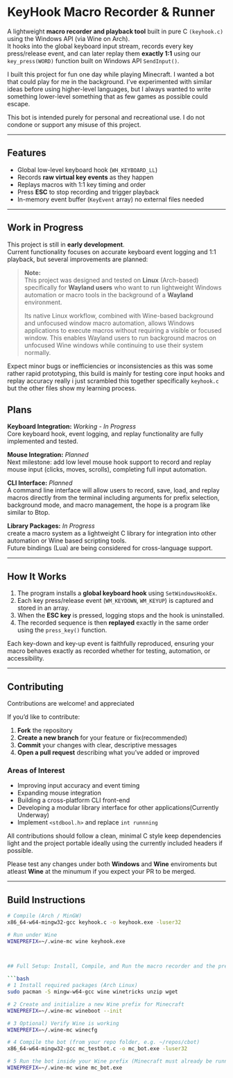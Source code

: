 # KeyHook Macro Recorder & Runner

A lightweight **macro recorder and playback tool** built in pure C `(keyhook.c)` using the Windows API (via Wine on Arch).  
It hooks into the global keyboard input stream, records every key press/release event, and can later replay them **exactly 1:1** using our `key_press(WORD)` function built on Windows API `SendInput()`.

I built this project for fun one day while playing Minecraft. I wanted a bot that could play for me in the background. I’ve experimented with similar ideas before using higher-level languages, but I always wanted to write something lower-level something that as few games as possible could escape.

This bot is intended purely for personal and recreational use. I do not condone or support any misuse of this project.


---

## Features

- Global low-level keyboard hook (`WH_KEYBOARD_LL`)
- Records **raw virtual key events** as they happen  
- Replays macros with 1:1 key timing and order  
- Press **ESC** to stop recording and trigger playback  
- In-memory event buffer (`KeyEvent` array) no external files needed  

---

##  Work in Progress

This project is still in **early development**.  
Current functionality focuses on accurate keyboard event logging and 1:1 playback, but several improvements are planned:

> **Note:**  
> This project was designed and tested on **Linux** (Arch-based) specifically for **Wayland users** who want to run lightweight Windows automation or macro tools in the background of a **Wayland** environment.  
>  
> Its native Linux workflow, combined with Wine-based background and unfocused window macro automation, allows Windows applications to execute macros without requiring a visible or focused window.
This enables Wayland users to run background macros on unfocused Wine windows while continuing to use their system normally.

Expect minor bugs or inefficiencies or inconsistencies as this was some rather rapid prototyping, this build is mainly for testing core input hooks and replay accuracy really i just scrambled this together specifically `keyhook.c` but the other files show my learning process.

## Plans

**Keyboard Integration:**  *Working - In Progress*  
Core keyboard hook, event logging, and replay functionality are fully implemented and tested.

**Mouse Integration:**  *Planned*  
Next milestone: add low level mouse hook support to record and replay mouse input (clicks, moves, scrolls), completing full input automation.

**CLI Interface:**  *Planned*  
A command line interface will allow users to record, save, load, and replay macros directly from the terminal including arguments for prefix selection, background mode, and macro management, the hope is a program like similar to Btop.

**Library Packages:**  *In Progress*  
create a macro system as a lightweight C library for integration into other automation or Wine based scripting tools.  
Future bindings (Lua) are being considered for cross-language support.

---

## How It Works

1. The program installs a **global keyboard hook** using `SetWindowsHookEx`.  
2. Each key press/release event (`WM_KEYDOWN`, `WM_KEYUP`) is captured and stored in an array.  
3. When the **ESC key** is pressed, logging stops and the hook is uninstalled.  
4. The recorded sequence is then **replayed** exactly in the same order using the `press_key()` function.  

Each key-down and key-up event is faithfully reproduced, ensuring your macro behaves exactly as recorded whether for testing, automation, or accessibility.


---
## Contributing

Contributions are welcome! and appreciated  


If you’d like to contribute:
1. **Fork** the repository  
2. **Create a new branch** for your feature or fix(recommended)  
3. **Commit** your changes with clear, descriptive messages  
4. **Open a pull request** describing what you’ve added or improved  

### Areas of Interest
- Improving input accuracy and event timing  
- Expanding mouse integration  
- Building a cross-platform CLI front-end  
- Developing a modular library interface for other applications(Currently Underway)  
- Implement `<stdbool.h>` and replace `int runnning`  

All contributions should follow a clean, minimal C style keep dependencies light and the project portable ideally using the currently included headers if possible.  

Please test any changes under both **Windows** and **Wine** enviroments but atleast **Wine** at the minumum if you expect your PR to be merged.


---

## Build Instructions

```bash
# Compile (Arch / MinGW)
x86_64-w64-mingw32-gcc keyhook.c -o keyhook.exe -luser32

# Run under Wine
WINEPREFIX=~/.wine-mc wine keyhook.exe

 

## Full Setup: Install, Compile, and Run the macro recorder and the press esc and let the bot do its work.

```bash
# 1 Install required packages (Arch Linux)
sudo pacman -S mingw-w64-gcc wine winetricks unzip wget

# 2 Create and initialize a new Wine prefix for Minecraft
WINEPREFIX=~/.wine-mc wineboot --init

# 3 Optional) Verify Wine is working
WINEPREFIX=~/.wine-mc winecfg

# 4 Compile the bot (from your repo folder, e.g. ~/repos/cbot)
x86_64-w64-mingw32-gcc mc_testbot.c -o mc_bot.exe -luser32

# 5 Run the bot inside your Wine prefix (Minecraft must already be running)
WINEPREFIX=~/.wine-mc wine mc_bot.exe



